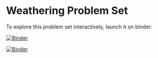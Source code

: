# Weathering Problem Set

To explore this problem set interactively, launch it on binder:

[![Binder](https://img.shields.io/badge/launch-JupyterLab-blue.svg)](http://mybinder.org/v2/gh/2018-Computational-Tools/ps-geochem/master?urlpath=lab/tree/weathering.ipynb)

[![Binder](https://img.shields.io/badge/launch-JupyterNotebook-blue.svg)](http://mybinder.org/v2/gh/2018-Computational-Tools/ps-geochem/master?filepath=weathering.ipynb)
